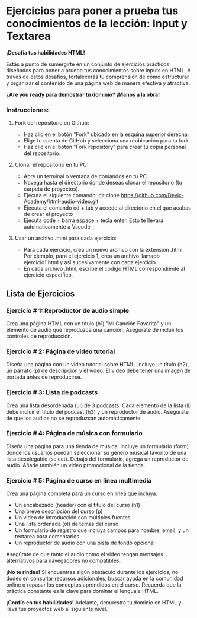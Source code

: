 # Ejercicios para poner a prueba tus conocimientos de la lección: Input y Textarea

**¡Desafía tus habilidades HTML!**

Estás a punto de sumergirte en un conjunto de ejercicios prácticos diseñados para poner a prueba tus conocimientos sobre inputs en HTML. A través de estos desafíos, fortalecerás tu comprensión de cómo estructurar y organizar el contenido de una página web de manera efectiva y atractiva.

**¿Are you ready para demostrar tu dominio? ¡Manos a la obra!**

### Instrucciones:
1. Fork del repositorio en Github:

    * Haz clic en el botón "Fork" ubicado en la esquina superior derecha.
    * Elige tu cuenta de GitHub y selecciona una reubicación para tu fork.
    * Haz clic en el botón "Fork repository" para crear tu copia personal del repositorio.

2. Clonar el repositorio en tu PC:

    * Abre un terminal o ventana de comandos en tu PC.
    * Navega hasta el directorio donde deseas clonar el repositorio (tu carpeta de proyectos).
    * Ejecuta el siguiente comando: git clone https://github.com/Devix-Academy/html-audio-video.git
    * Ejecuta el comando cd + tab y accede al directorio en el que acabas de crear el proyecto
    * Ejecuta code + barra espace + tecla enter. Esto te llevará automaticamente a Vscode
    

3. Usar un archivo .html para cada ejercicio:

    * Para cada ejercicio, crea un nuevo archivo con la extensión .html. Por ejemplo, para el ejercicio 1, crea un archivo llamado ejercicio1.html y así sucesivamente con cada ejercicio.
    * En cada archivo .html, escribe el código HTML correspondiente al ejercicio específico.


## Lista de Ejercicios

### Ejercicio # 1: Reproductor de audio simple 
Crea una página HTML con un título (h1) "Mi Canción Favorita" y un elemento de audio que reproduzca una canción. Asegúrate de incluir los controles de reproducción.

### Ejercicio # 2: Página de video tutorial
Diseña una página con un video tutorial sobre HTML. Incluye un título (h2), un párrafo (p) de descripción y el video. El video debe tener una imagen de portada antes de reproducirse.

### Ejercicio # 3: Lista de podcasts
Crea una lista desordenada (ul) de 3 podcasts. Cada elemento de la lista (li) debe incluir el título del podcast (h3) y un reproductor de audio. Asegúrate de que los audios no se reproduzcan automáticamente.

### Ejercicio # 4: Página de música con formulario
Diseña una página para una tienda de música. Incluye un formulario (form) donde los usuarios puedan seleccionar su género musical favorito de una lista desplegable (select). Debajo del formulario, agrega un reproductor de audio. Añade también un video promocional de la tienda.
    
### Ejercicio # 5: Página de curso en línea multimedia
Crea una página completa para un curso en línea que incluya:

* Un encabezado (header) con el título del curso (h1)
* Una breve descripción del curso (p)
* Un video de introducción con múltiples fuentes
* Una lista ordenada (ol) de temas del curso
* Un formulario de registro que incluya campos para nombre, email, y un textarea para comentarios
* Un reproductor de audio con una pista de fondo opcional

Asegúrate de que tanto el audio como el video tengan mensajes alternativos para navegadores no compatibles.

**¡No te rindas!** Si encuentras algún obstáculo durante los ejercicios, no dudes en consultar recursos adicionales, buscar ayuda en la comunidad online o repasar los conceptos aprendidos en el curso. Recuerda que la práctica constante es la clave para dominar el lenguaje HTML.

**¡Confío en tus habilidades!** Adelante, demuestra tu dominio  en HTML y lleva tus proyectos web al siguiente nivel.
